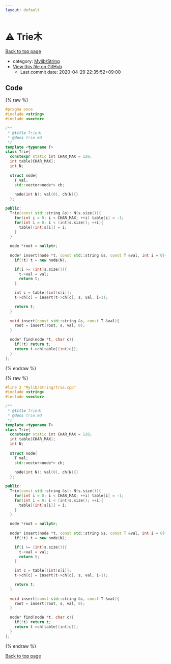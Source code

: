 ```yaml
---
layout: default
---
```


<!-- mathjax config similar to math.stackexchange -->
<script type="text/javascript" async
  src="https://cdnjs.cloudflare.com/ajax/libs/mathjax/2.7.5/MathJax.js?config=TeX-MML-AM_CHTML">
</script>
<script type="text/x-mathjax-config">
  MathJax.Hub.Config({
    TeX: { equationNumbers: { autoNumber: "AMS" }},
    tex2jax: {
      inlineMath: [ ['$','$'] ],
      processEscapes: true
    },
    "HTML-CSS": { matchFontHeight: false },
    displayAlign: "left",
    displayIndent: "2em"
  });
</script>

<script type="text/javascript" src="https://cdnjs.cloudflare.com/ajax/libs/jquery/3.4.1/jquery.min.js"></script>
<script src="https://cdn.jsdelivr.net/npm/jquery-balloon-js@1.1.2/jquery.balloon.min.js" integrity="sha256-ZEYs9VrgAeNuPvs15E39OsyOJaIkXEEt10fzxJ20+2I=" crossorigin="anonymous"></script>
<script type="text/javascript" src="../../../assets/js/copy-button.js"></script>
<link rel="stylesheet" href="../../../assets/css/copy-button.css" />


# :warning: Trie木

<a href="../../../index.html">Back to top page</a>

* category: <a href="../../../index.html#d75653ebf9facf6e669959c8c0d9cbcf">Mylib/String</a>
* <a href="{{ site.github.repository_url }}/blob/master/Mylib/String/trie.cpp">View this file on GitHub</a>
    - Last commit date: 2020-04-29 22:35:52+09:00




## Code

<a id="unbundled"></a>
{% raw %}
```cpp
#pragma once
#include <string>
#include <vector>

/**
 * @title Trie木
 * @docs trie.md
 */
template <typename T>
class Trie{
  constexpr static int CHAR_MAX = 128;
  int table[CHAR_MAX];
  int N;
  
  struct node{
    T val;
    std::vector<node*> ch;
    
    node(int N): val(0), ch(N){}
  };

public:
  Trie(const std::string &s): N(s.size()){
    for(int i = 0; i < CHAR_MAX; ++i) table[i] = -1;
    for(int i = 0; i < (int)s.size(); ++i){
      table[(int)s[i]] = i;
    }
  }

  node *root = nullptr;
  
  node* insert(node *t, const std::string &s, const T &val, int i = 0){
    if(!t) t = new node(N);

    if(i >= (int)s.size()){
      t->val = val;
      return t;
    }

    int c = table[(int)s[i]];
    t->ch[c] = insert(t->ch[c], s, val, i+1);

    return t;
  }
  
  void insert(const std::string &s, const T &val){
    root = insert(root, s, val, 0);
  }

  node* find(node *t, char c){
    if(!t) return t;
    return t->ch[table[(int)c]];
  }
};

```
{% endraw %}

<a id="bundled"></a>
{% raw %}
```cpp
#line 2 "Mylib/String/trie.cpp"
#include <string>
#include <vector>

/**
 * @title Trie木
 * @docs trie.md
 */
template <typename T>
class Trie{
  constexpr static int CHAR_MAX = 128;
  int table[CHAR_MAX];
  int N;
  
  struct node{
    T val;
    std::vector<node*> ch;
    
    node(int N): val(0), ch(N){}
  };

public:
  Trie(const std::string &s): N(s.size()){
    for(int i = 0; i < CHAR_MAX; ++i) table[i] = -1;
    for(int i = 0; i < (int)s.size(); ++i){
      table[(int)s[i]] = i;
    }
  }

  node *root = nullptr;
  
  node* insert(node *t, const std::string &s, const T &val, int i = 0){
    if(!t) t = new node(N);

    if(i >= (int)s.size()){
      t->val = val;
      return t;
    }

    int c = table[(int)s[i]];
    t->ch[c] = insert(t->ch[c], s, val, i+1);

    return t;
  }
  
  void insert(const std::string &s, const T &val){
    root = insert(root, s, val, 0);
  }

  node* find(node *t, char c){
    if(!t) return t;
    return t->ch[table[(int)c]];
  }
};

```
{% endraw %}

<a href="../../../index.html">Back to top page</a>

